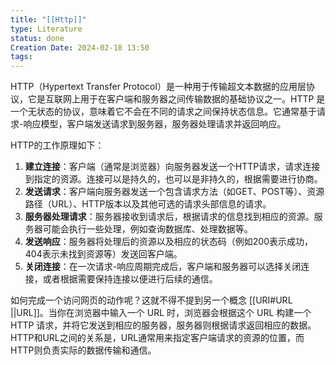 ```yaml
---
title: "[[Http]]"
type: Literature
status: done
Creation Date: 2024-02-18 13:50
tags:
---
```

HTTP（Hypertext Transfer Protocol）是一种用于传输超文本数据的应用层协议，它是互联网上用于在客户端和服务器之间传输数据的基础协议之一。HTTP 是一个无状态的协议，意味着它不会在不同的请求之间保持状态信息。它通常基于请求-响应模型，客户端发送请求到服务器，服务器处理请求并返回响应。

HTTP的工作原理如下：
1. **建立连接**：客户端（通常是浏览器）向服务器发送一个HTTP请求，请求连接到指定的资源。连接可以是持久的，也可以是非持久的，根据需要进行协商。
2. **发送请求**：客户端向服务器发送一个包含请求方法（如GET、POST等）、资源路径（URL）、HTTP版本以及其他可选的请求头部信息的请求。
3. **服务器处理请求**：服务器接收到请求后，根据请求的信息找到相应的资源。服务器可能会执行一些处理，例如查询数据库、处理数据等。
4. **发送响应**：服务器将处理后的资源以及相应的状态码（例如200表示成功，404表示未找到资源等）发送回客户端。
5. **关闭连接**：在一次请求-响应周期完成后，客户端和服务器可以选择关闭连接，或者根据需要保持连接以便进行后续的通信。

如何完成一个访问网页的动作呢？这就不得不提到另一个概念 [[URI#URL ||URL]]。当你在浏览器中输入一个 URL 时，浏览器会根据这个 URL 构建一个 HTTP 请求，并将它发送到相应的服务器，服务器则根据请求返回相应的数据。
HTTP和URL之间的关系是，URL通常用来指定客户端请求的资源的位置，而HTTP则负责实际的数据传输和通信。